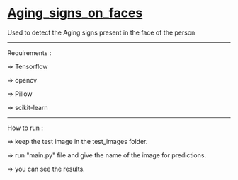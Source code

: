 # [Aging_signs_on_faces](https://nitishkumargundapu.github.io/Aging_signs_on_faces/)

Used to detect the Aging signs present in the face of the person

-------------------------------------------------------------------------------------

Requirements :

=> Tensorflow

=> opencv

=> Pillow

=> scikit-learn


--------------------------------------------------------------------------------------

How to run :

=> keep the test image in the test_images folder.

=> run "main.py" file and give the name of the image for predictions.

=> you can see the results.
